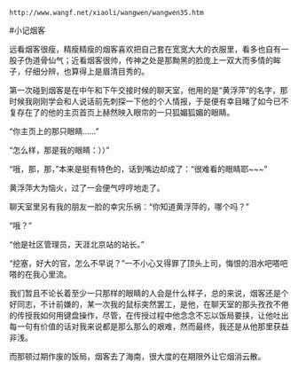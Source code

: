 `http://www.wangf.net/xiaoli/wangwen/wangwen35.htm`

#小记烟客

远看烟客很瘦，精瘦精瘦的烟客喜欢把自己套在宽宽大大的衣服里，看多也自有一股子伪道骨仙气；近看烟客很帅，传神之处是那黝黑的脸庞上一双大而多情的眸子，仔细分辨，也算得上是眉清目秀的。

第一次碰到烟客是在中午和下午交接时候的聊天室，他用的是“黄浮萍”的名字，那时候我刚刚学会和人说话前先刺探一下他的个人情报，于是便有幸目睹了如今已不复存在了的他的主页首页上赫然映入眼帘的一只狐媚狐媚的眼睛。

“你主页上的那只眼睛……”

“怎么样，那是我的眼睛：））”

“哦，那，那，”本来是挺有特色的，话到嘴边却成了：“很难看的眼睛耶~~~”

黄浮萍大为恼火，过了一会便气哼哼地走了。

聊天室里另有我的朋友一脸的幸灾乐祸：“你知道黄浮萍的，哪个吗？”

“哦？”

“他是社区管理员，天涯北京站的站长。”

“挖塞，好大的官，怎么不早说？”一不小心又得罪了顶头上司，悔恨的泪水吧嗒吧嗒的在我心里流。

我们暂且不论长着至少一只那样的眼睛的人会是什么样子，总的来说，烟客还是个好同志，不计前嫌的，某一次我的鼠标突然罢工，是他，在聊天室的那头孜孜不倦的传授我如何用键盘操作，尽管，在传授过程中他念念不忘以饭局要挟，让他吐出每一句有价值的话对我来说都是那么那么的艰难，然而最终，我还是从他那里获益非浅。

而那顿过期作废的饭局，烟客去了海南，很大度的在期限外让它烟消云散。